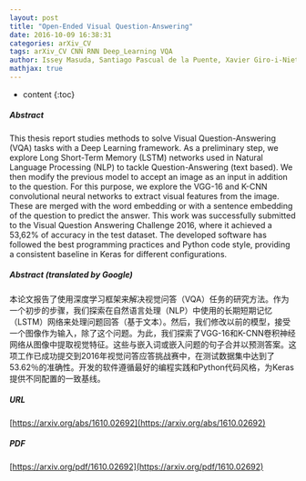 ```yaml
---
layout: post
title: "Open-Ended Visual Question-Answering"
date: 2016-10-09 16:38:31
categories: arXiv_CV
tags: arXiv_CV CNN RNN Deep_Learning VQA
author: Issey Masuda, Santiago Pascual de la Puente, Xavier Giro-i-Nieto
mathjax: true
---
```


* content
{:toc}

##### Abstract
This thesis report studies methods to solve Visual Question-Answering (VQA) tasks with a Deep Learning framework. As a preliminary step, we explore Long Short-Term Memory (LSTM) networks used in Natural Language Processing (NLP) to tackle Question-Answering (text based). We then modify the previous model to accept an image as an input in addition to the question. For this purpose, we explore the VGG-16 and K-CNN convolutional neural networks to extract visual features from the image. These are merged with the word embedding or with a sentence embedding of the question to predict the answer. This work was successfully submitted to the Visual Question Answering Challenge 2016, where it achieved a 53,62% of accuracy in the test dataset. The developed software has followed the best programming practices and Python code style, providing a consistent baseline in Keras for different configurations.

##### Abstract (translated by Google)
本论文报告了使用深度学习框架来解决视觉问答（VQA）任务的研究方法。作为一个初步的步骤，我们探索在自然语言处理（NLP）中使用的长期短期记忆（LSTM）网络来处理问题回答（基于文本）。然后，我们修改以前的模型，接受一个图像作为输入，除了这个问题。为此，我们探索了VGG-16和K-CNN卷积神经网络从图像中提取视觉特征。这些与嵌入词或嵌入问题的句子合并以预测答案。这项工作已成功提交到2016年视觉问答应答挑战赛中，在测试数据集中达到了53.62％的准确性。开发的软件遵循最好的编程实践和Python代码风格，为Keras提供不同配置的一致基线。

##### URL
[https://arxiv.org/abs/1610.02692](https://arxiv.org/abs/1610.02692)

##### PDF
[https://arxiv.org/pdf/1610.02692](https://arxiv.org/pdf/1610.02692)

